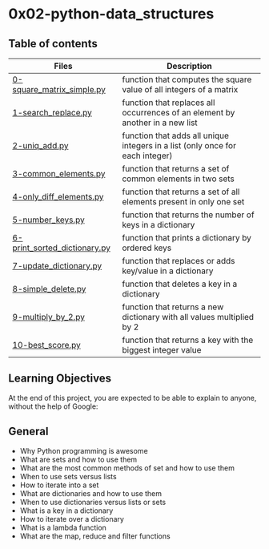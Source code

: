 # 0x02-python-data_structures

## Table of contents

Files | Description
------ | ------
[0-square_matrix_simple.py](https://github.com/ronroeandassociates/holbertonschool-higher_level_programming/blob/main/0x03-python-more_data_structures/0-square_matrix_simple.py) | function that computes the square value of all integers of a matrix
[1-search_replace.py](https://github.com/ronroeandassociates/holbertonschool-higher_level_programming/blob/main/1-search_replace.py) | function that replaces all occurrences of an element by another in a new list
[2-uniq_add.py](https://github.com/ronroeandassociates/holbertonschool-higher_level_programming/blob/main/2-uniq_add.py) | function that adds all unique integers in a list (only once for each integer)
[3-common_elements.py](https://github.com/ronroeandassociates/holbertonschool-higher_level_programming/blob/main/3-common_elements.py) | function that returns a set of common elements in two sets
[4-only_diff_elements.py](https://github.com/ronroeandassociates/holbertonschool-higher_level_programming/blob/main/4-only_diff_elements.py) | function that returns a set of all elements present in only one set
[5-number_keys.py](https://github.com/ronroeandassociates/holbertonschool-higher_level_programming/blob/main/5-number_keys.py) | function that returns the number of keys in a dictionary
[6-print_sorted_dictionary.py](https://github.com/ronroeandassociates/holbertonschool-higher_level_programming/blob/main/6-print_sorted_dictionary.py) | function that prints a dictionary by ordered keys
[7-update_dictionary.py](https://github.com/ronroeandassociates/holbertonschool-higher_level_programming/blob/main/7-update_dictionary.py) | function that replaces or adds key/value in a dictionary
[8-simple_delete.py](https://github.com/ronroeandassociates/holbertonschool-higher_level_programming/blob/main/8-simple_delete.py) | function that deletes a key in a dictionary
[9-multiply_by_2.py](https://github.com/ronroeandassociates/holbertonschool-higher_level_programming/blob/main/9-multiply_by_2.py) | function that returns a new dictionary with all values multiplied by 2
[10-best_score.py](https://github.com/ronroeandassociates/holbertonschool-higher_level_programming/blob/main/10-best_score.py) | function that returns a key with the biggest integer value

## Learning Objectives
At the end of this project, you are expected to be able to explain to anyone, without the help of Google:

## General
- Why Python programming is awesome
- What are sets and how to use them
- What are the most common methods of set and how to use them
- When to use sets versus lists
- How to iterate into a set
- What are dictionaries and how to use them
- When to use dictionaries versus lists or sets
- What is a key in a dictionary
- How to iterate over a dictionary
- What is a lambda function
- What are the map, reduce and filter functions
